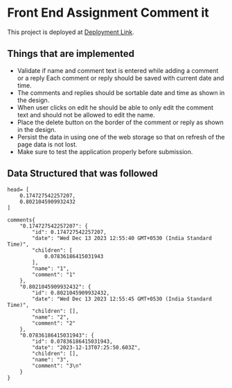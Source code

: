 # Front End Assignment Comment it

This project is deployed at [Deployment Link](https://65795a1121fd83670ec4840b--resilient-muffin-2d9039.netlify.app/).


## Things that are implemented 

- Validate if name and comment text is entered while adding a comment or a reply Each comment or reply should be saved with current date and time.
- The comments and replies should be sortable date and time as shown in the design.
- When user clicks on edit he should be able to only edit the comment text and should not be allowed to edit the name.
- Place the delete button on the border of the comment or reply as shown in the design.
- Persist the data in using one of the web storage so that on refresh of the page data is not lost.
- Make sure to test the application properly before submission.

## Data Structured that was followed

```
head= [
    0.174727542257207,
    0.8021045909932432
]

comments{
    "0.174727542257207": {
        "id": 0.174727542257207,
        "date": "Wed Dec 13 2023 12:55:40 GMT+0530 (India Standard Time)",
        "children": [
            0.07836186415031943
        ],
        "name": "1",
        "comment": "1"
    },
    "0.8021045909932432": {
        "id": 0.8021045909932432,
        "date": "Wed Dec 13 2023 12:55:45 GMT+0530 (India Standard Time)",
        "children": [],
        "name": "2",
        "comment": "2"
    },
    "0.07836186415031943": {
        "id": 0.07836186415031943,
        "date": "2023-12-13T07:25:50.603Z",
        "children": [],
        "name": "3",
        "comment": "3\n"
    }
}

```

